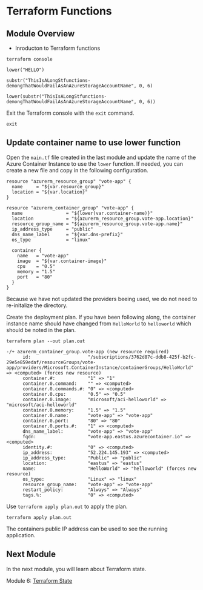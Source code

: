 # Terraform Functions

## Module Overview

- Inroducton to Terraform functions

```
terraform console
```

```
lower("HELLO")
```

```
substr("ThisIsALongStfunctions-demongThatWouldFailAsAnAzureStorageAccountName", 0, 6)
```

```
lower(substr("ThisIsALongStfunctions-demongThatWouldFailAsAnAzureStorageAccountName", 0, 6))
```

Exit the Terraform console with the `exit` command.

```
exit
```

## Update container name to use lower function

Open the `main.tf` file created in the last module and update the name of the Azure Container Instance to use the `lower` function. If needed, you can create a new file and copy in the following configuration.

```
resource "azurerm_resource_group" "vote-app" {
  name     = "${var.resource_group}"
  location = "${var.location}"
}

resource "azurerm_container_group" "vote-app" {
  name                = "${lower(var.container-name)}"
  location            = "${azurerm_resource_group.vote-app.location}"
  resource_group_name = "${azurerm_resource_group.vote-app.name}"
  ip_address_type     = "public"
  dns_name_label      = "${var.dns-prefix}"
  os_type             = "linux"

  container {
    name   = "vote-app"
    image  = "${var.container-image}"
    cpu    = "0.5"
    memory = "1.5"
    port   = "80"
  }
}
```

Because we have not updated the providers beeing used, we do not need to re-initalize the directory.

Create the deployment plan. If you have been following along, the container instance name should have changed from `HelloWorld` to `helloworld` which should be noted in the plan.

```
terraform plan --out plan.out
```

```
-/+ azurerm_container_group.vote-app (new resource required)
      id:                     "/subscriptions/3762d87c-ddb8-425f-b2fc-29e5e859edaf/resourceGroups/vote-app/providers/Microsoft.ContainerInstance/containerGroups/HelloWorld" => <computed> (forces new resource)
      container.#:            "1" => "1"
      container.0.command:    "" => <computed>
      container.0.commands.#: "0" => <computed>
      container.0.cpu:        "0.5" => "0.5"
      container.0.image:      "microsoft/aci-helloworld" => "microsoft/aci-helloworld"
      container.0.memory:     "1.5" => "1.5"
      container.0.name:       "vote-app" => "vote-app"
      container.0.port:       "80" => "80"
      container.0.ports.#:    "1" => <computed>
      dns_name_label:         "vote-app" => "vote-app"
      fqdn:                   "vote-app.eastus.azurecontainer.io" => <computed>
      identity.#:             "0" => <computed>
      ip_address:             "52.224.145.193" => <computed>
      ip_address_type:        "Public" => "public"
      location:               "eastus" => "eastus"
      name:                   "HelloWorld" => "helloworld" (forces new resource)
      os_type:                "Linux" => "linux"
      resource_group_name:    "vote-app" => "vote-app"
      restart_policy:         "Always" => "Always"
      tags.%:                 "0" => <computed>
```

Use `terraform apply plan.out` to apply the plan.

```
terraform apply plan.out
```

The containers public IP address can be used to see the running application.

## Next Module

In the next module, you will learn about Terraform state.

Module 6: [Terraform State](../6-terraform-state)